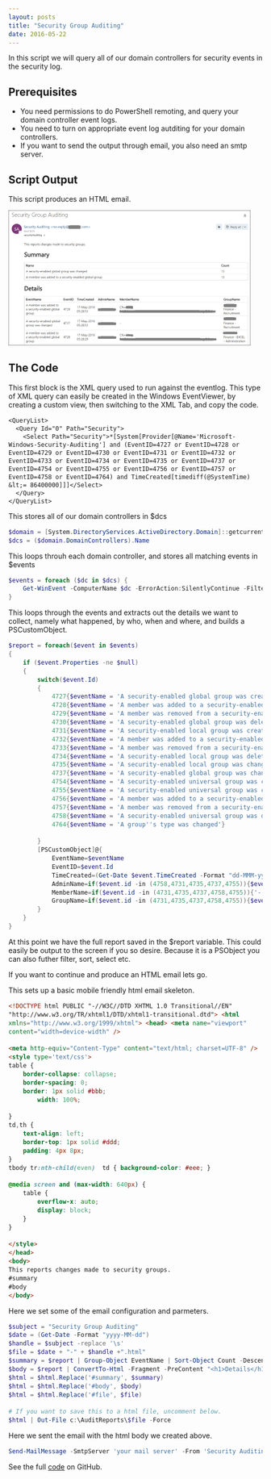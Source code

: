 ```yaml
---
layout: posts
title: "Security Group Auditing"
date: 2016-05-22
---
```


In this script we will query all of our domain controllers for security events in the security log.

## Prerequisites
* You need permissions to do PowerShell remoting, and query your domain controller event logs.
* You need to turn on appropriate event log autditing for your domain controllers.
* If you want to send the output through email, you also need an smtp server.

## Script Output
This script produces an HTML email.

![screen shot of resulting email](../img/gsga-small.png)

## The Code
This first block is the XML query used to run against the eventlog.  This type of XML query can easily be created in the Windows EventViewer, by creating a custom view, then switching to the XML Tab, and copy the code. 
```
<QueryList>
  <Query Id="0" Path="Security">
    <Select Path="Security">*[System[Provider[@Name='Microsoft-Windows-Security-Auditing'] and (EventID=4727 or EventID=4728 or EventID=4729 or EventID=4730 or EventID=4731 or EventID=4732 or EventID=4733 or EventID=4734 or EventID=4735 or EventID=4737 or EventID=4754 or EventID=4755 or EventID=4756 or EventID=4757 or EventID=4758 or EventID=4764) and TimeCreated[timediff(@SystemTime) &lt;= 86400000]]]</Select>
  </Query>
</QueryList>
```

This stores all of our domain controllers in $dcs
```powershell
$domain = [System.DirectoryServices.ActiveDirectory.Domain]::getcurrentdomain()
$dcs = ($domain.DomainControllers).Name
```

This loops throuh each domain controller, and stores all matching events in $events
```powershell
$events = foreach ($dc in $dcs) {
    Get-WinEvent -ComputerName $dc -ErrorAction:SilentlyContinue -FilterXml $xmlquery
}
```

This loops through the events and extracts out the details we want to collect, namely what happened, by who, when and where, and builds a PSCustomObject.
```powershell
$report = foreach($event in $events)
{
    if ($event.Properties -ne $null)
    {
        switch($event.Id)
        {
            4727{$eventName = 'A security-enabled global group was created'}
            4728{$eventName = 'A member was added to a security-enabled global group'}
            4729{$eventName = 'A member was removed from a security-enabled global group'}
            4730{$eventName = 'A security-enabled global group was deleted'}
            4731{$eventName = 'A security-enabled local group was created'}
            4732{$eventName = 'A member was added to a security-enabled local group'}
            4733{$eventName = 'A member was removed from a security-enabled local group'}
            4734{$eventName = 'A security-enabled local group was deleted'}
            4735{$eventName = 'A security-enabled local group was changed'}
            4737{$eventName = 'A security-enabled global group was changed'}
            4754{$eventName = 'A security-enabled universal group was created'}
            4755{$eventName = 'A security-enabled universal group was changed'}
            4756{$eventName = 'A member was added to a security-enabled universal group'}
            4757{$eventName = 'A member was removed from a security-enabled universal group'}
            4758{$eventName = 'A security-enabled universal group was deleted'}
            4764{$eventName = 'A group''s type was changed'}

        }
		[PSCustomObject]@{
            EventName=$eventName
            EventID=$event.Id
            TimeCreated=(Get-Date $event.TimeCreated -Format "dd-MMM-yyyy hh:mm:ss")
			AdminName=if($event.id -in (4758,4731,4735,4737,4755)){$event.Properties[4].Value} else {$event.Properties[6].Value}
			MemberName=if($event.id -in (4731,4735,4737,4758,4755)){'-'} else {$event.Properties[0].Value}
            GroupName=if($event.id -in (4731,4735,4737,4758,4755)){$event.Properties[0].Value} else {$event.Properties[2].Value}
		}
    }
}
```
At this point we have the full report saved in the $report variable.  This could easily be output to the screen if you so desire.  Because it is a PSObject you can also futher filter, sort, select etc.

If you want to continue and produce an HTML email lets go.

This sets up a basic mobile friendly html email skeleton.
```html
<!DOCTYPE html PUBLIC "-//W3C//DTD XHTML 1.0 Transitional//EN"
"http://www.w3.org/TR/xhtml1/DTD/xhtml1-transitional.dtd"> <html
xmlns="http://www.w3.org/1999/xhtml"> <head> <meta name="viewport"
content="width=device-width" />

<meta http-equiv="Content-Type" content="text/html; charset=UTF-8" />
<style type='text/css'>
table {
    border-collapse: collapse;
    border-spacing: 0;
    border: 1px solid #bbb;
		width: 100%;

}
td,th {
	text-align: left;
    border-top: 1px solid #ddd;
    padding: 4px 8px;
}
tbody tr:nth-child(even)  td { background-color: #eee; }

@media screen and (max-width: 640px) {
	table {
		overflow-x: auto;
		display: block;
	}
}

</style>
</head>
<body>
This reports changes made to security groups.
#summary
#body
</body>
```
Here we set some of the email configuration and parmeters.
```powershell
$subject = "Security Group Auditing"
$date = (Get-Date -Format "yyyy-MM-dd")
$handle = $subject -replace '\s'
$file = $date + "-" + $handle +".html"
$summary = $report | Group-Object EventName | Sort-Object Count -Descending | Select-Object Name,Count | ConvertTo-Html -Fragment -PreContent "<h1>Summary</h1>"
$body = $report | ConvertTo-Html -Fragment -PreContent "<h1>Details</h1>"
$html = $html.Replace('#summary', $summary)
$html = $html.Replace('#body', $body)
$html = $html.Replace('#file', $file)

# If you want to save this to a html file, uncomment below.
$html | Out-File c:\AuditReports\$file -Force
```
Here we sent the email with the html body we created above.
```powershell
Send-MailMessage -SmtpServer 'your mail server' -From 'Security Auditing <no-reply@domain.com>' -to 'securityauditing@domain.com' -Subject $subject -BodyAsHtml -Body $html
```

See the full <a href="https://github.com/ajhstn/ajhstn.github.io/blob/master/ps/Get-SecurityGroupAuditing.ps">code</a> on GitHub.